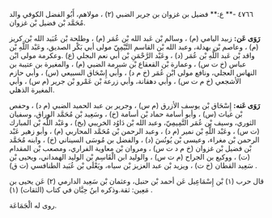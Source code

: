 ٤٧٦٦ -** ع:** فضيل بن غزوان بن جرير الضبي (٢) ، مولاهم، أَبُو الفضل الكوفي والد مُحَمَّد بْن فضيل بْن غزوان.

**رَوَى عَن:** زبيد اليامي (م) ، وسالم بْن عَبد الله بْن عُمَر (م) ، وطلحة بْن عُبَيد الله بْن كريز (م) ، وعاصم بْن بهدلة، وعبد الله بْن القاسم التَّيْمِيّ مولى أبي بَكْر الصديق، وعَبْد اللَّهِ بْن واقد بْن عَبد اللَّهِ بْن عُمَر (د) ، وعَبْد الرَّحْمَنِ بْن أَبي نعم البجلي (ع) .وعكرمة مولى ابْن عباس (خ ت س) ، وعمارة بْن القعقاع بْن شبرمة الضبي (م) ، والمغيرة بن عتيبة بن النهاس العجلي، ونافع مولى ابْن عُمَر (خ م د) ، وأبي إِسْحَاق السبيعي (س) ، وأبي حازم الأشجعي (خ م ت س) ، وأبي دهقانة، وأبي زرعة بْن عَمْرو بْن جرير (م س) ، وأبي المغيرة الذهلي.

**رَوَى عَنه:** إِسْحَاق بْن يوسف الأزرق (م س) ، وجرير بن عبد الحميد الضبي (م د) ، وحفص بْن غياث (س) ، وأبو أسامة حماد بْن أسامة (خ) ، وسَعِيد بْن مُحَمَّد الوراق، وسفيان الثوري، وسيف بْن عُمَر التَّمِيمِيّ، وعبد الله بْن دَاوُد الخريبي (بخ) ، وعَبْد اللَّه بْن المبارك (ت س) ، وعَبْد اللَّهِ بْن نمير (م د) ، وعبد الرحمن بْن مُحَمَّد المحاربي (م) ، وأبو زهير عَبْد الرحمن بْن مغراء، وعيسى بْن يُونُسَ (د) ، والفضل بن مُوسَى السيناني (خ) ، وابنه مُحَمَّد بْن فضيل بْن غزوان (خ م د ت س) ، ومروان بْن معاوية الفراري، ومصعب بْن المقدام (ت) ، ووكيع بن الجراح (م ت س) ، والوليد ابن الْقَاسِم بْن الوليد الهمداني، ويحيى بْن سَعِيد القطان (خ ت) ، ويزيد بْن عبد العزيز بْن سياه، ويَعْلَى بْن عُبَيد الطنافسي (ت ق) .

قال حرب (١) بْن إِسْمَاعِيل عَن أحمد بْن حنبل، وعثمان بْن سَعِيد الدارمي (٢) عَن يحيى بن مَعِين: ثقة.وذكره ابنُ حِبَّان في كتاب (الثقات) (١) .

روى له الْجَمَاعَة.
